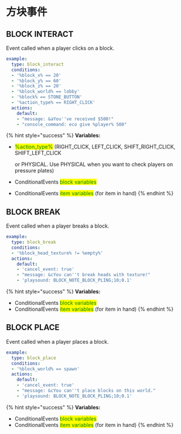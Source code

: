 # 方块事件

## BLOCK INTERACT

Event called when a player clicks on a block.

```yaml
example:
  type: block_interact
  conditions:
  - '%block_x% == 20'
  - '%block_y% == 60'
  - '%block_z% == 20'
  - '%block_world% == lobby'
  - '%block% == STONE_BUTTON'
  - '%action_type% == RIGHT_CLICK'
  actions:
    default:
    - "message: &aYou''ve received $500!"
    - "console_command: eco give %player% 500"
```

{% hint style="success" %}
**Variables:**

*   <mark style="color:green;">%action\_type%</mark> (RIGHT\_CLICK, LEFT\_CLICK, SHIFT\_RIGHT\_CLICK, SHIFT\_LEFT\_CLICK

    &#x20;or PHYSICAL. Use PHYSICAL when you want to check players on pressure plates)
* ConditionalEvents <mark style="color:green;">block variables</mark>
* ConditionalEvents <mark style="color:green;">item variables</mark> (for item in hand)
{% endhint %}

## BLOCK BREAK

Event called when a player breaks a block.

```yaml
example:
  type: block_break
  conditions:
  - '%block_head_texture% != %empty%'
  actions:
    default:
    - 'cancel_event: true'
    - "message: &cYou can''t break heads with texture!"
    - 'playsound: BLOCK_NOTE_BLOCK_PLING;10;0.1'
```

{% hint style="success" %}
**Variables:**

* ConditionalEvents <mark style="color:green;">block variables</mark>
* ConditionalEvents <mark style="color:green;">item variables</mark> (for item in hand)
{% endhint %}

## BLOCK PLACE

Event called when a player places a block.

```yaml
example:
  type: block_place
  conditions:
  - '%block_world% == spawn'
  actions:
    default:
    - 'cancel_event: true'
    - "message: &cYou can''t place blocks on this world."
    - 'playsound: BLOCK_NOTE_BLOCK_PLING;10;0.1'
```

{% hint style="success" %}
**Variables:**

* ConditionalEvents <mark style="color:green;">block variables</mark>
* ConditionalEvents <mark style="color:green;">item variables</mark> (for item in hand)
{% endhint %}
